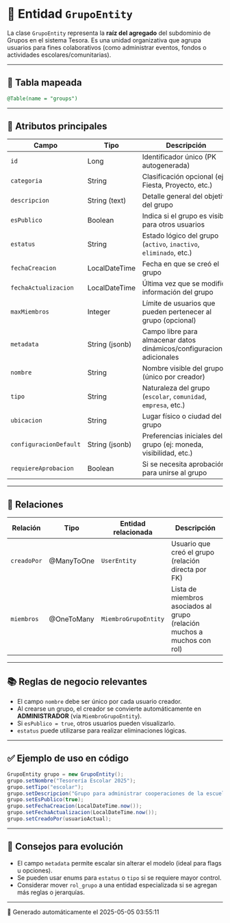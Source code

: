
# 🧩 Entidad `GrupoEntity`

La clase `GrupoEntity` representa la **raíz del agregado** del subdominio de Grupos en el sistema Tesora. Es una unidad organizativa que agrupa usuarios para fines colaborativos (como administrar eventos, fondos o actividades escolares/comunitarias).

---

## 📌 Tabla mapeada

```sql
@Table(name = "groups")
```

---

## 🧬 Atributos principales

| Campo                   | Tipo               | Descripción                                                                 |
|------------------------|--------------------|-----------------------------------------------------------------------------|
| `id`                   | Long               | Identificador único (PK autogenerada)                                      |
| `categoria`            | String             | Clasificación opcional (ej: Fiesta, Proyecto, etc.)                        |
| `descripcion`          | String (text)      | Detalle general del objetivo del grupo                                     |
| `esPublico`            | Boolean            | Indica si el grupo es visible para otros usuarios                          |
| `estatus`              | String             | Estado lógico del grupo (`activo`, `inactivo`, `eliminado`, etc.)          |
| `fechaCreacion`        | LocalDateTime      | Fecha en que se creó el grupo                                              |
| `fechaActualizacion`   | LocalDateTime      | Última vez que se modificó información del grupo                           |
| `maxMiembros`          | Integer            | Límite de usuarios que pueden pertenecer al grupo (opcional)              |
| `metadata`             | String (jsonb)     | Campo libre para almacenar datos dinámicos/configuraciones adicionales     |
| `nombre`               | String             | Nombre visible del grupo (único por creador)                               |
| `tipo`                 | String             | Naturaleza del grupo (`escolar`, `comunidad`, `empresa`, etc.)             |
| `ubicacion`            | String             | Lugar físico o ciudad del grupo                                            |
| `configuracionDefault`| String (jsonb)     | Preferencias iniciales del grupo (ej: moneda, visibilidad, etc.)           |
| `requiereAprobacion`   | Boolean            | Si se necesita aprobación para unirse al grupo                             |

---

## 🔗 Relaciones

| Relación       | Tipo      | Entidad relacionada     | Descripción                                                 |
|----------------|-----------|--------------------------|-------------------------------------------------------------|
| `creadoPor`    | @ManyToOne| `UserEntity`             | Usuario que creó el grupo (relación directa por FK)         |
| `miembros`     | @OneToMany| `MiembroGrupoEntity`     | Lista de miembros asociados al grupo (relación muchos a muchos con rol) |

---

## 📚 Reglas de negocio relevantes

- El campo `nombre` debe ser único por cada usuario creador.
- Al crearse un grupo, el creador se convierte automáticamente en **ADMINISTRADOR** (vía `MiembroGrupoEntity`).
- Si `esPublico = true`, otros usuarios pueden visualizarlo.
- `estatus` puede utilizarse para realizar eliminaciones lógicas.

---

## ✅ Ejemplo de uso en código

```java
GrupoEntity grupo = new GrupoEntity();
grupo.setNombre("Tesorería Escolar 2025");
grupo.setTipo("escolar");
grupo.setDescripcion("Grupo para administrar cooperaciones de la escuela");
grupo.setEsPublico(true);
grupo.setFechaCreacion(LocalDateTime.now());
grupo.setFechaActualizacion(LocalDateTime.now());
grupo.setCreadoPor(usuarioActual);
```

---

## 🧠 Consejos para evolución

- El campo `metadata` permite escalar sin alterar el modelo (ideal para flags u opciones).
- Se pueden usar enums para `estatus` o `tipo` si se requiere mayor control.
- Considerar mover `rol_grupo` a una entidad especializada si se agregan más reglas o jerarquías.

---

📄 Generado automáticamente el 2025-05-05 03:55:11

